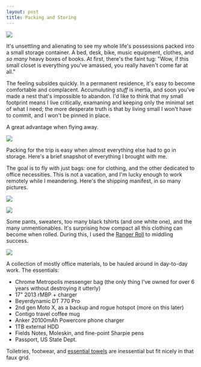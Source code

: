 ```yaml
---
layout: post
title: Packing and Storing
---
```


[![](http://i.imgur.com/Q2deJHF.jpg)](http://i.imgur.com/Q2deJHF.jpg)

It's unsettling and alienating to see my whole life's possessions packed into a small storage container. A bed, desk, bike, music equipment, clothes, and *so many* heavy boxes of books. At first, there's the faint tug: "Wow, if this small closet is everything you've amassed, you really haven't come far at all." 

The feeling subsides quickly. In a permanent residence, it's easy to become comfortable and complacent. Accumuluting *stuff* is inertia, and soon you've made a nest that's impossible to abandon. I'd like to think that my small footprint means I live critically, examaning and keeping only the minimal set of what I need; the more desperate truth is that by living small I won't have to commit, and I won't be pinned in place.

A great advantage when flying away.

<!-- more -->


<p class="breaker-glyph"><i class="fa fa-leaf"></i></p>

[![](http://i.imgur.com/63nLCzx.jpg)](http://i.imgur.com/63nLCzx.jpg)

Packing for the trip is easy when almost everything else had to go in storage. Here's a brief snapshot of everything I brought with me. 

The goal is to fly with just bags: one for clothing, and the other dedicated to office necessities. This is not a vacation, and I'm lucky enough to work remotely while I meandering. Here's the shipping manifest, in so many pictures.

[![](http://i.imgur.com/MfvkDpK.jpg)](http://i.imgur.com/MfvkDpK.jpg)


[![](http://i.imgur.com/F7dyHo4.jpg)](http://i.imgur.com/F7dyHo4.jpg)

Some pants, sweaters, too many black tshirts (and one white one), and the many unmentionables. It's surprising how compact all this clothing can become when rolled. During this, I used the [Ranger Roll](https://www.youtube.com/watch?v=so93nqxZLjM) to middling success.

[![](http://i.imgur.com/VrYysx9.jpg)](http://i.imgur.com/VrYysx9.jpg)

A collection of mostly office materials, to be hauled around in day-to-day work. The essentials:

- Chrome Metropolis messenger bag (the only thing I've owned for over 6 years without destroying it utterly)
- 17" 2013 rMBP + charger
- Beyerdynamic DT 770 Pro
- 2nd gen Moto X, as a backup and rogue hotspot (more on this later)
- Contigo travel coffee mug
- Anker 20100mAh Powercore phone charger
- 1TB external HDD
- Fields Notes, Moleskin, and fine-point Sharpie pens
- Passport, US State Dept.

Toiletries, footwear, and [essential towels](http://hitchhikers.wikia.com/wiki/Towel) are inessential but fit nicely in that faux grid.
